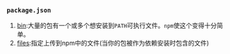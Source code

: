 ### `package.json`
1. [bin](https://docs.npmjs.com/files/package.json#bin):大量的包有一个或多个想安装到`PATH`可执行文件。`npm`使这个变得十分简单。
2. [files](https://docs.npmjs.com/files/package.json#files):指定上传到npm中的文件(当你的包被作为依赖安装时包含的文件)
